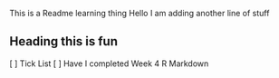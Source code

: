 This is a Readme learning thing
Hello I am adding another line of stuff
## Heading this is fun
[ ] Tick List
[ ] Have I completed Week 4 R Markdown 

